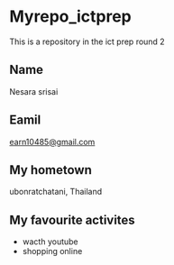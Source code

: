 # Myrepo_ictprep
This is a repository  in the ict prep round 2

## Name
Nesara srisai


## Eamil
earn10485@gmail.com

## My hometown 
ubonratchatani, Thailand

## My favourite activites
* wacth youtube
* shopping online

